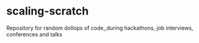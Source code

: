 # scaling-scratch
Repository for random dollops of code,,during hackathons, job interviews, conferences and talks
